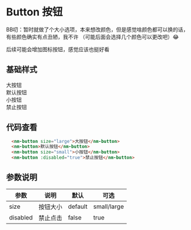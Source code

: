 # Button 按钮
BB叨：暂时就做了个大小选项，本来想改颜色，但是感觉啥颜色都可以换的话，有些颜色确实有点丑陋，我不许 （可能后面会选择几个颜色可以更改吧）:joy: 

后续可能会增加图标按钮，感觉应该也挺好看

## 基础样式

<ClientOnly>
  <div class="client-style">
  <div class="content">
      <nm-button size="large">大按钮</nm-button>
    </div>
    <div class="content">
      <nm-button>默认按钮</nm-button>
    </div>
     <div class="content">
      <nm-button size="small">小按钮</nm-button>
    </div>
    <div class="content">
      <nm-button :disabled="true">禁止按钮</nm-button>
    </div>
  </div>
</ClientOnly>

## 代码查看
```html
  <nm-button size="large">大按钮</nm-button>
  <nm-button>默认按钮</nm-button>
  <nm-button size="small">小按钮</nm-button>
  <nm-button :disabled="true">禁止按钮</nm-button>
```

## 参数说明
|参数 |说明 |默认  |可选  |
|-----|-----|-----|-----|
|size|按钮大小|default|small/large|
|disabled|禁止点击|false|true|
